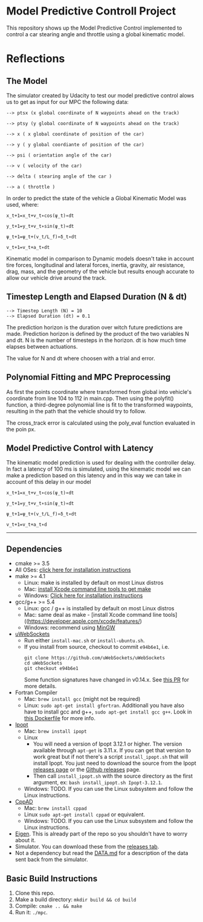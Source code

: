 
# Model Predictive Controll Project



This repository shows up the Model Predictive Control implemented to control a car stearing angle and throttle using a global kinematic model.

# Reflections 


## The Model

The simulator created by Udacity to test our model predictive control alows us to get as input for our MPC the following data:

    --> ptsx (x global coordinate of N waypoints ahead on the track)

    --> ptsy (y global coordinate of N waypoints ahead on the track)

    --> x ( x global coordinate of position of the car)

    --> y ( y global coordiante of position of the car)

    --> psi ( orientation angle of the car)

    --> v ( velocity of the car)

    --> delta ( stearing angle of the car )

    --> a ( throttle )

In order to predict the state of the vehicle a Global Kinematic Model was used, where:

    x_t+1=x_t+v_t∗cos(ψ_t)∗dt

    y_t+1=y_t+v_t∗sin(ψ_t)∗dt

    ψ_t+1=ψ_t+(v_t/L_f)∗δ_t∗dt

    v_t+1=v_t+a_t∗dt

Kinematic model in comparison to Dynamic models doesn't take in account tire forces, longitudinal and lateral forces, inertia, gravity, air resistance, drag, mass, and the geometry of the vehicle but results enough accurate to allow our vehicle drive around the track.

## Timestep Length and Elapsed Duration (N & dt)

    --> Timestep Length (N) = 10
    --> Elapsed Duration (dt) = 0.1
    

The prediction horizon is the duration over witch future predictions are made. 
Prediction horizon is defined by the product of the two variables N and dt.
N is the number of timesteps in the horizon. dt is how much time elapses between actuations.

The value for N and dt where choosen with a trial and error.

## Polynomial Fitting and MPC Preprocessing

As first the points coordinate where transformed from global into vehicle's coordinate from line 104 to 112 in main.cpp. Then using the polyfit() function, a third-degree polynomial line is fit to the transformed waypoints, resulting in the path that the vehicle should try to follow.

The cross_track error is calculated using the poly_eval function evaluated in the poin px.


## Model Predictive Control with Latency

The kinematic model prediction is used for dealing with the controller delay. In fact a latency of 100 ms is simulated, using the kinematic model we can make a prediction based on this latency and in this way we can take in account of this delay in our model

    x_t+1=x_t+v_t∗cos(ψ_t)∗dt

    y_t+1=y_t+v_t∗sin(ψ_t)∗dt

    ψ_t+1=ψ_t+(v_t/L_f)∗δ_t∗dt

    v_t+1=v_t+a_t∗d

---

## Dependencies

* cmake >= 3.5
 * All OSes: [click here for installation instructions](https://cmake.org/install/)
* make >= 4.1
  * Linux: make is installed by default on most Linux distros
  * Mac: [install Xcode command line tools to get make](https://developer.apple.com/xcode/features/)
  * Windows: [Click here for installation instructions](http://gnuwin32.sourceforge.net/packages/make.htm)
* gcc/g++ >= 5.4
  * Linux: gcc / g++ is installed by default on most Linux distros
  * Mac: same deal as make - [install Xcode command line tools]((https://developer.apple.com/xcode/features/)
  * Windows: recommend using [MinGW](http://www.mingw.org/)
* [uWebSockets](https://github.com/uWebSockets/uWebSockets)
  * Run either `install-mac.sh` or `install-ubuntu.sh`.
  * If you install from source, checkout to commit `e94b6e1`, i.e.
    ```
    git clone https://github.com/uWebSockets/uWebSockets 
    cd uWebSockets
    git checkout e94b6e1
    ```
    Some function signatures have changed in v0.14.x. See [this PR](https://github.com/udacity/CarND-MPC-Project/pull/3) for more details.
* Fortran Compiler
  * Mac: `brew install gcc` (might not be required)
  * Linux: `sudo apt-get install gfortran`. Additionall you have also have to install gcc and g++, `sudo apt-get install gcc g++`. Look in [this Dockerfile](https://github.com/udacity/CarND-MPC-Quizzes/blob/master/Dockerfile) for more info.
* [Ipopt](https://projects.coin-or.org/Ipopt)
  * Mac: `brew install ipopt`
  * Linux
    * You will need a version of Ipopt 3.12.1 or higher. The version available through `apt-get` is 3.11.x. If you can get that version to work great but if not there's a script `install_ipopt.sh` that will install Ipopt. You just need to download the source from the Ipopt [releases page](https://www.coin-or.org/download/source/Ipopt/) or the [Github releases](https://github.com/coin-or/Ipopt/releases) page.
    * Then call `install_ipopt.sh` with the source directory as the first argument, ex: `bash install_ipopt.sh Ipopt-3.12.1`. 
  * Windows: TODO. If you can use the Linux subsystem and follow the Linux instructions.
* [CppAD](https://www.coin-or.org/CppAD/)
  * Mac: `brew install cppad`
  * Linux `sudo apt-get install cppad` or equivalent.
  * Windows: TODO. If you can use the Linux subsystem and follow the Linux instructions.
* [Eigen](http://eigen.tuxfamily.org/index.php?title=Main_Page). This is already part of the repo so you shouldn't have to worry about it.
* Simulator. You can download these from the [releases tab](https://github.com/udacity/self-driving-car-sim/releases).
* Not a dependency but read the [DATA.md](./DATA.md) for a description of the data sent back from the simulator.


## Basic Build Instructions


1. Clone this repo.
2. Make a build directory: `mkdir build && cd build`
3. Compile: `cmake .. && make`
4. Run it: `./mpc`.













```python

```
